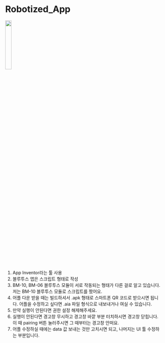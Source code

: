 # Robotized_App

<img width="20%" src="https://user-images.githubusercontent.com/105138423/218001070-12e98bca-7257-43e9-9c25-2be0f6b8693d.jpg"/>

1. App Inventor라는 툴 사용
2. 블루투스 앱은 스크립트 형태로 작성 
3. BM-10, BM-06 블루투스 모듈이 서로 작동되는 형태가 다른 걸로 알고 있습니다. 저는 BM-10 블루투스 모듈로 스크립트를 짰어요.
4. 어플 다운 받을 때는 빌드하셔서 .apk 형태로 스마트폰 QR 코드로 받으시면 됩니다. 어플을 수정하고 싶다면 .aia 파일 형식으로 내보내거나 여실 수 있습니다.
5. 만약 실행이 안된다면 권한 설정 해제해주세요.
6. 실행이 안된다면 경고창 무시하고 경고창 바깥 부분 터치하시면 경고창 닫힙니다. 이 때 pairing 버튼 눌러주시면 그 때부터는 경고창 안떠요. 
7. 어플 수정하실 때에는 data 값 보내는 것만 고치시면 되고, 나머지는 UI 툴 수정하는 부분입니다.

